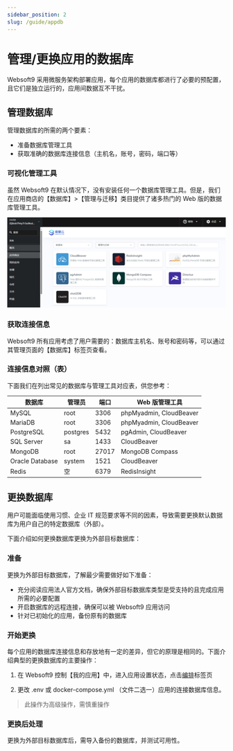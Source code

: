 ```yaml
---
sidebar_position: 2
slug: /guide/appdb
---
```


# 管理/更换应用的数据库

Websoft9 采用微服务架构部署应用，每个应用的数据库都进行了必要的预配置，且它们是独立运行的，应用间数据互不干扰。  

## 管理数据库

管理数据库的所需的两个要素：

- 准备数据库管理工具
- 获取准确的数据库连接信息（主机名，账号，密码，端口等）

### 可视化管理工具

虽然 Websoft9 在默认情况下，没有安装任何一个数据库管理工具。但是，我们在应用商店的【数据库】>【管理与迁移】类目提供了诸多热门的 Web 版的数据库管理工具。  

![](./assets/websoft9-appstore-dbmanagelist.png)

### 获取连接信息

Websoft9 所有应用考虑了用户需要的：数据库主机名、账号和密码等，可以通过其管理页面的【数据库】标签页查看。

### 连接信息对照（表）

下面我们在列出常见的数据库与管理工具对应表，供您参考：

| 数据库          | 管理员   | 端口  | Web 版管理工具          |
| --------------- | -------- | ----- | ----------------------- |
| MySQL           | root     | 3306  | phpMyadmin, CloudBeaver |
| MariaDB         | root     | 3306  | phpMyadmin, CloudBeaver |
| PostgreSQL      | postgres | 5432  | pgAdmin, CloudBeaver    |
| SQL Server      | sa       | 1433  | CloudBeaver             |
| MongoDB         | root     | 27017 | MongoDB Compass           |
| Oracle Database | system   | 1521  | CloudBeaver             |
| Redis           | 空       | 6379  | RedisInsight            |


## 更换数据库

用户可能面临使用习惯、企业 IT 规范要求等不同的因素，导致需要更换默认数据库为用户自己的特定数据库（外部）。  

下面介绍如何更换数据库更换为外部目标数据库：  

### 准备

更换为外部目标数据库，了解最少需要做好如下准备：

* 充分阅读应用法人官方文档，确保外部目标数据库类型是受支持的且完成应用所需的必要配置
* 开启数据库的远程连接，确保可以被 Websoft9 应用访问
* 针对已初始化的应用，备份原有的数据库

### 开始更换

每个应用的数据库连接信息和存放地有一定的差异，但它的原理是相同的。下面介绍典型的更换数据库的主要操作：

1. 在 Websoft9 控制【我的应用】中，进入应用设置状态，点击[编排](../quick/manageapp#reup)标签页

2. 更改 .env 或 docker-compose.yml （文件二选一）应用的连接数据库信息。

> 此操作为高级操作，需慎重操作


### 更换后处理

更换为外部目标数据库后，需导入备份的数据库，并测试可用性。  

